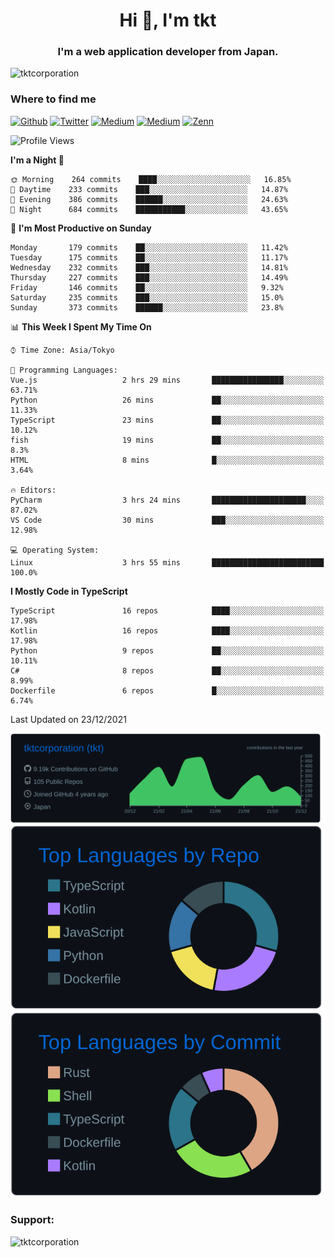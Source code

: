 <h1 align="center">Hi 👋, I'm tkt</h1>
<h3 align="center">I'm a web application developer from Japan.</h3>

<p align="left"> <img src="https://komarev.com/ghpvc/?username=tktcorporation&label=Profile%20views&color=0e75b6&style=flat" alt="tktcorporation" /> </p>

<h3>Where to find me</h3>
<p>
<a href="https://github.com/tktcorporation" target="_blank"><img alt="Github" src="https://img.shields.io/badge/GitHub-%2312100E.svg?&style=for-the-badge&logo=Github&logoColor=white" /></a>
<a href="https://twitter.com/tktcorporation" target="_blank"><img alt="Twitter" src="https://img.shields.io/badge/twitter-%231DA1F2.svg?&style=for-the-badge&logo=twitter&logoColor=white" /></a>
<a href="https://www.linkedin.com/in/tktcorporation" target="_blank"><img alt="Medium" src="https://img.shields.io/badge/linkdin-0a66c2.svg?&style=for-the-badge&logo=linkedin&logoColor=white" /></a>
<a href="https://qiita.com/tktcorporation" target="_blank"><img alt="Medium" src="https://img.shields.io/badge/qiita-55C500.svg?&style=for-the-badge&logo=qiita&logoColor=white" /></a>
<a href="https://zenn.dev/tktcorporation" target="_blank"><img alt="Zenn" src="https://img.shields.io/badge/Zenn-3EA8FF.svg?&style=for-the-badge&logo=Zenn&logoColor=white" /></a>
</p>
  
<!--START_SECTION:waka-->
![Profile Views](http://img.shields.io/badge/Profile%20Views-10-blue)

**I'm a Night 🦉** 

```text
🌞 Morning    264 commits    ████░░░░░░░░░░░░░░░░░░░░░   16.85% 
🌆 Daytime    233 commits    ███░░░░░░░░░░░░░░░░░░░░░░   14.87% 
🌃 Evening    386 commits    ██████░░░░░░░░░░░░░░░░░░░   24.63% 
🌙 Night      684 commits    ███████████░░░░░░░░░░░░░░   43.65%

```
📅 **I'm Most Productive on Sunday** 

```text
Monday       179 commits    ██░░░░░░░░░░░░░░░░░░░░░░░   11.42% 
Tuesday      175 commits    ██░░░░░░░░░░░░░░░░░░░░░░░   11.17% 
Wednesday    232 commits    ███░░░░░░░░░░░░░░░░░░░░░░   14.81% 
Thursday     227 commits    ███░░░░░░░░░░░░░░░░░░░░░░   14.49% 
Friday       146 commits    ██░░░░░░░░░░░░░░░░░░░░░░░   9.32% 
Saturday     235 commits    ███░░░░░░░░░░░░░░░░░░░░░░   15.0% 
Sunday       373 commits    ██████░░░░░░░░░░░░░░░░░░░   23.8%

```


📊 **This Week I Spent My Time On** 

```text
⌚︎ Time Zone: Asia/Tokyo

💬 Programming Languages: 
Vue.js                   2 hrs 29 mins       ████████████████░░░░░░░░░   63.71% 
Python                   26 mins             ██░░░░░░░░░░░░░░░░░░░░░░░   11.33% 
TypeScript               23 mins             ██░░░░░░░░░░░░░░░░░░░░░░░   10.12% 
fish                     19 mins             ██░░░░░░░░░░░░░░░░░░░░░░░   8.3% 
HTML                     8 mins              █░░░░░░░░░░░░░░░░░░░░░░░░   3.64%

🔥 Editors: 
PyCharm                  3 hrs 24 mins       █████████████████████░░░░   87.02% 
VS Code                  30 mins             ███░░░░░░░░░░░░░░░░░░░░░░   12.98%

💻 Operating System: 
Linux                    3 hrs 55 mins       █████████████████████████   100.0%

```

**I Mostly Code in TypeScript** 

```text
TypeScript               16 repos            ████░░░░░░░░░░░░░░░░░░░░░   17.98% 
Kotlin                   16 repos            ████░░░░░░░░░░░░░░░░░░░░░   17.98% 
Python                   9 repos             ██░░░░░░░░░░░░░░░░░░░░░░░   10.11% 
C#                       8 repos             ██░░░░░░░░░░░░░░░░░░░░░░░   8.99% 
Dockerfile               6 repos             █░░░░░░░░░░░░░░░░░░░░░░░░   6.74%

```



 Last Updated on 23/12/2021
<!--END_SECTION:waka-->

[![](https://raw.githubusercontent.com/tktcorporation/tktcorporation/master/profile-summary-card-output/github_dark/0-profile-details.svg)](https://github.com/vn7n24fzkq/github-profile-summary-cards)
[![](https://raw.githubusercontent.com/tktcorporation/tktcorporation/master/profile-summary-card-output/github_dark/1-repos-per-language.svg)](https://github.com/vn7n24fzkq/github-profile-summary-cards) [![](https://raw.githubusercontent.com/tktcorporation/tktcorporation/master/profile-summary-card-output/github_dark/2-most-commit-language.svg)](https://github.com/vn7n24fzkq/github-profile-summary-cards)

<h3 align="left">Support:</h3>
<p><a href="https://www.buymeacoffee.com/tktcorporation"> <img align="left" src="https://cdn.buymeacoffee.com/buttons/v2/default-yellow.png" height="50" width="210" alt="tktcorporation" /></a></p><br><br>
